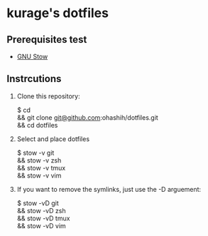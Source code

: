 # kurage's dotfiles

## Prerequisites test

- [GNU Stow]

## Instrcutions

1. Clone this repository:

    $ cd \
        && git clone git@github.com:ohashih/dotfiles.git \
        && cd dotfiles

2. Select and place dotfiles

    $ stow -v git \
        && stow -v zsh \
        && stow -v tmux \
        && stow -v vim

3. If you want to remove the symlinks, just use the -D arguement:

    $ stow -vD git \
        && stow -vD zsh \
        && stow -vD tmux \
        && stow -vD vim

[GNU Stow]: https://www.gnu.org/software/stow/
